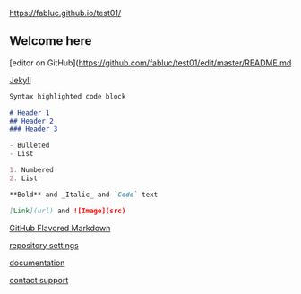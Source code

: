 https://fabluc.github.io/test01/

## Welcome here

[editor on GitHub](https://github.com/fabluc/test01/edit/master/README.md

[Jekyll](https://jekyllrb.com/)

```markdown
Syntax highlighted code block

# Header 1
## Header 2
### Header 3

- Bulleted
- List

1. Numbered
2. List

**Bold** and _Italic_ and `Code` text

[Link](url) and ![Image](src)
```

[GitHub Flavored Markdown](https://guides.github.com/features/mastering-markdown/)

[repository settings](https://github.com/fabluc/test01/settings)

[documentation](https://help.github.com/categories/github-pages-basics/)

[contact support](https://github.com/contact)

